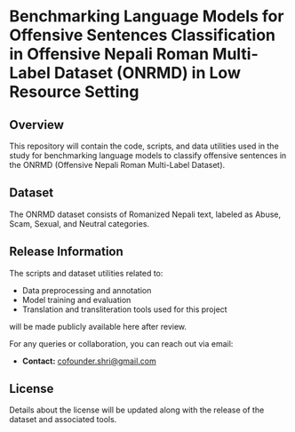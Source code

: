 # Benchmarking Language Models for Offensive Sentences Classification in Offensive Nepali Roman Multi-Label Dataset (ONRMD) in Low Resource Setting

## Overview
This repository will contain the code, scripts, and data utilities used in the study for benchmarking language models to classify offensive sentences in the ONRMD (Offensive Nepali Roman Multi-Label Dataset). 

## Dataset
The ONRMD dataset consists of Romanized Nepali text, labeled as Abuse, Scam, Sexual, and Neutral categories. 

## Release Information
The scripts and dataset utilities related to:
- Data preprocessing and annotation
- Model training and evaluation
- Translation and transliteration tools used for this project

will be made publicly available here after review.

For any queries or collaboration, you can reach out via email:
- **Contact:** cofounder.shri@gmail.com

## License
Details about the license will be updated along with the release of the dataset and associated tools.

